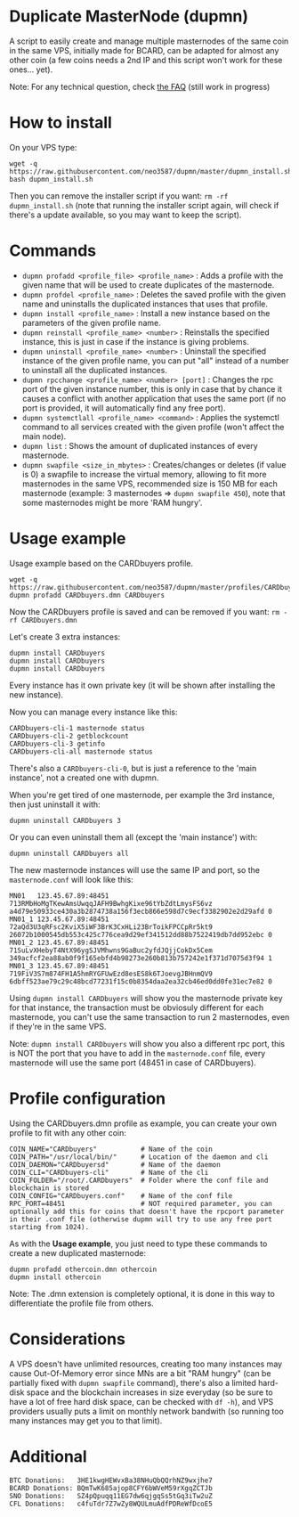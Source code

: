 # Duplicate MasterNode (dupmn)

A script to easily create and manage multiple masternodes of the same coin in the same VPS, initially made for BCARD, can be adapted for almost any other coin (a few coins needs a 2nd IP and this script won't work for these ones... yet).

Note: For any technical question, check <a href="https://github.com/neo3587/dupmn/wiki/FAQs">the FAQ</a> (still work in progress)

# How to install

On your VPS type:
```
wget -q https://raw.githubusercontent.com/neo3587/dupmn/master/dupmn_install.sh
bash dupmn_install.sh
```
Then you can remove the installer script if you want: `rm -rf dupmn_install.sh` (note that running the installer script again, will check if there's a update available, so you may want to keep the script).

# Commands

- `dupmn profadd <profile_file> <profile_name>` : Adds a profile with the given name that will be used to create duplicates of the masternode.
- `dupmn profdel <profile_name>` : Deletes the saved profile with the given name and uninstalls the duplicated instances that uses that profile.
- `dupmn install <profile_name>` : Install a new instance based on the parameters of the given profile name.
- `dupmn reinstall <profile_name> <number>` : Reinstalls the specified instance, this is just in case if the instance is giving problems.
- `dupmn uninstall <profile_name> <number>` : Uninstall the specified instance of the given profile name, you can put "all" instead of a number to uninstall all the duplicated instances.
- `dupmn rpcchange <profile_name> <number> [port]` : Changes the rpc port of the given instance number, this is only in case that by chance it causes a conflict with another application that uses the same port (if no port is provided, it will automatically find any free port).
- `dupmn systemctlall <profile_name> <command>` : Applies the systemctl command to all services created with the given profile (won't affect the main node).
- `dupmn list` : Shows the amount of duplicated instances of every masternode.
- `dupmn swapfile <size_in_mbytes>` : Creates/changes or deletes (if value is 0) a swapfile to increase the virtual memory, allowing to fit more masternodes in the same VPS, recommended size is 150 MB for each masternode (example: 3 masternodes => `dupmn swapfile 450`), note that some masternodes might be more 'RAM hungry'.

# Usage example

Usage example based on the CARDbuyers profile.
```
wget -q https://raw.githubusercontent.com/neo3587/dupmn/master/profiles/CARDbuyers.dmn
dupmn profadd CARDbuyers.dmn CARDbuyers
```
Now the CARDbuyers profile is saved and can be removed if you want: `rm -rf CARDbuyers.dmn`

Let's create 3 extra instances:
```
dupmn install CARDbuyers 
dupmn install CARDbuyers 
dupmn install CARDbuyers 
```
Every instance has it own private key (it will be shown after installing the new instance).

Now you can manage every instance like this:
```
CARDbuyers-cli-1 masternode status
CARDbuyers-cli-2 getblockcount
CARDbuyers-cli-3 getinfo
CARDbuyers-cli-all masternode status
```
There's also a `CARDbuyers-cli-0`, but is just a reference to the 'main instance', not a created one with dupmn.

When you're get tired of one masternode, per example the 3rd instance, then just uninstall it with:
```
dupmn uninstall CARDbuyers 3
```
Or you can even uninstall them all (except the 'main instance') with:
```
dupmn uninstall CARDbuyers all
```
The new masternode instances will use the same IP and port, so the `masternode.conf` will look like this:
```
MN01   123.45.67.89:48451 713RMbHoMgTKewAmsUwqqJAFH9BwhgKixe96tYbZdtLmysFS6vz a4d79e50933ce430a3b2874738a156f3ecb866e598d7c9ecf3382902e2d29afd 0
MN01_1 123.45.67.89:48451 72aQd3U3qRFsc2KviX5iWF3BrK3CxHLi23BrToikFPCCpRr5kt9 26072b1000545db553c425c776cea9d29ef341512dd88b7522419db7dd952ebc 0
MN01_2 123.45.67.89:48451 71SuLvXHebyT4NtX96ygSJVMhwns9GaBuc2yfdJQjjCokDx5Cem 349acfcf2ea88ab0f9f165ebfd4b98273e260b813b757242e1f371d7075d3f94 1
MN01_3 123.45.67.89:48451 719FiV3S7m874FH1A5hmRYGFUwEzd8esES8k6TJoevgJBHnmQV9 6dbff523ae79c29c48bcd77231f15c0b8354daa2ea32cb46ed0dd0fe31ec7e82 0
```
Using `dupmn install CARDbuyers` will show you the masternode private key for that instance, the transaction must be obviosuly different for each masternode, you can't use the same transaction to run 2 masternodes, even if they're in the same VPS.

Note: `dupmn install CARDbuyers` will show you also a different rpc port, this is NOT the port that you have to add in the `masternode.conf` file, every masternode will use the same port (48451 in case of CARDbuyers).

# Profile configuration

Using the CARDbuyers.dmn profile as example, you can create your own profile to fit with any other coin:
```
COIN_NAME="CARDbuyers"           # Name of the coin
COIN_PATH="/usr/local/bin/"      # Location of the daemon and cli
COIN_DAEMON="CARDbuyersd"        # Name of the daemon
COIN_CLI="CARDbuyers-cli"        # Name of the cli
COIN_FOLDER="/root/.CARDbuyers"  # Folder where the conf file and blockchain is stored
COIN_CONFIG="CARDbuyers.conf"    # Name of the conf file
RPC_PORT=48451                   # NOT required parameter, you can optionally add this for coins that doesn't have the rpcport parameter in their .conf file (otherwise dupmn will try to use any free port starting from 1024).
```
As with the <b>Usage example</b>, you just need to type these commands to create a new duplicated masternode:
```
dupmn profadd othercoin.dmn othercoin
dupmn install othercoin
```

Note: The .dmn extension is completely optional, it is done in this way to differentiate the profile file from others.

# Considerations

A VPS doesn't have unlimited resources, creating too many instances may cause Out-Of-Memory error since MNs are a bit "RAM hungry" (can be partially fixed with `dupmn swapfile` command), there's also a limited hard-disk space and the blockchain increases in size everyday (so be sure to have a lot of free hard disk space, can be checked with `df -h`), and VPS providers usually puts a limit on monthly network bandwith (so running too many instances may get you to that limit).

# Additional

```
BTC Donations:   3HE1kwgHEWvxBa38NHuQbQQrhNZ9wxjhe7
BCARD Donations: BQmTwK685ajop8CFY6bWVeM59rXgqZCTJb
SNO Donations:   SZ4pQpuqq11EG7dw6qjgqSs5tGq3iTw2uZ
CFL Donations:   c4fuTdr7Z7wZy8WQULmuAdfPDReWfDcoE5
```
